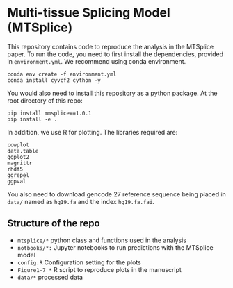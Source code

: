Multi-tissue Splicing Model (MTSplice)
==========================================

This repository contains code to reproduce the analysis in the MTSplice paper. 
To run the code, you need to first install the dependencies, provided in `environment.yml`. We recommend using conda environment.

```
conda env create -f environment.yml
conda install cyvcf2 cython -y
```

You would also need to install this repository as a python package. At the root directory of this repo:

```
pip install mmsplice==1.0.1
pip install -e .
```

In addition, we use R for plotting. The libraries required are:

```
cowplot
data.table
ggplot2
magrittr
rhdf5
ggrepel
ggpval
```

You also need to download gencode 27 reference sequence being placed in `data/` named as `hg19.fa` and the index `hg19.fa.fai`.

Structure of the repo
---------------------

- `mtsplice/*` python class and functions used in the analysis  
- `notbooks/*:` Jupyter notebooks to run predictions with the MTSplice model
- `config.R` Configuration setting for the plots
- `Figure1-7_*` R script to reproduce plots in the manuscript
- `data/*` processed data
